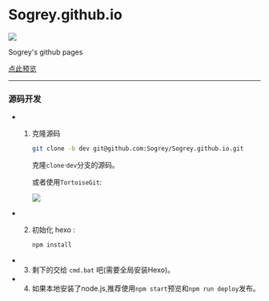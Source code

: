 # Sogrey.github.io

[![](https://sogrey.github.io/img/logo/sogrey.github.io.svg)](https://sogrey.github.io/)

Sogrey's github pages

[点此预览](https://sogrey.github.io/)

---

### 源码开发

- 1. 克隆源码

     ``` bash
     git clone -b dev git@github.com:Sogrey/Sogrey.github.io.git
     ```

     克隆`clone`·`dev`分支的源码。

     或者使用`TortoiseGit`:

     ![](https://sogrey.github.io/GithubPagePics/imgs/克隆dev分支.png)
- 2. 初始化 hexo :

     ``` bash
     npm install
     ```
- 3. 剩下的交给 `cmd.bat` 吧(需要全局安装Hexo)。
- 4. 如果本地安装了node.js,推荐使用`npm start`预览和`npm run deploy`发布。
     


